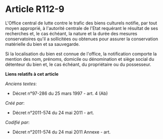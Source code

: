 # Article R112-9

L'Office central de lutte contre le trafic des biens culturels notifie, par tout moyen approprié, à l'autorité centrale de
l'Etat requérant le résultat de ses recherches et, le cas échéant, la nature et la durée des mesures conservatoires qu'il a
sollicitées ou obtenues pour assurer la conservation matérielle du bien et sa sauvegarde.

Si la localisation du bien est connue de l'office, la notification comporte la mention des nom, prénoms, domicile ou
dénomination et siège social du détenteur du bien et, le cas échéant, du propriétaire ou du possesseur.

**Liens relatifs à cet article**

_Anciens textes_:

  - Décret n°97-286 du 25 mars 1997 - art. 4 (Ab)

_Créé par_:

  - Décret n°2011-574 du 24 mai 2011  - art.

_Codifié par_:

  - Décret n°2011-574 du 24 mai 2011 Annexe - art.
